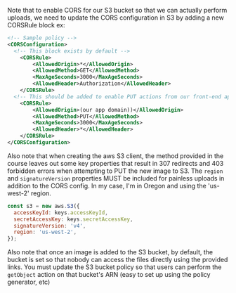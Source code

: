 Note that to enable CORS for our S3 bucket so that we can actually perform uploads, we need to update the CORS configuration in S3 by adding a new CORSRule block ex:

```xml
<!-- Sample policy -->
<CORSConfiguration>
  <!-- This block exists by default -->
	<CORSRule>
		<AllowedOrigin>*</AllowedOrigin>
		<AllowedMethod>GET</AllowedMethod>
		<MaxAgeSeconds>3000</MaxAgeSeconds>
		<AllowedHeader>Authorization</AllowedHeader>
	</CORSRule>
  <!-- This should be added to enable PUT actions from our front-end app -->
	<CORSRule>
		<AllowedOrigin>(our app domain))</AllowedOrigin>
		<AllowedMethod>PUT</AllowedMethod>
		<MaxAgeSeconds>3000</MaxAgeSeconds>
		<AllowedHeader>*</AllowedHeader>
	</CORSRule>
</CORSConfiguration>
```

Also note that when creating the aws S3 client, the method provided in the course leaves out some key properties that result in 307 redirects and 403 forbidden errors when attempting to PUT the new image to S3.
The `region` and `signatureVersion` properties MUST be included for painless uploads in addition to the CORS config. In my case, I'm in Oregon and using the 'us-west-2' region.

```js
const s3 = new aws.S3({
  accessKeyId: keys.accessKeyId,
  secretAccessKey: keys.secretAccessKey,
  signatureVersion: 'v4',
  region: 'us-west-2',
});
```

Also note that once an image is added to the S3 bucket, by default, the bucket is set so that nobody can access the files directly using the provided links. You must update the S3 bucket policy so that users can perform the `getObject` action on that bucket's ARN (easy to set up using the policy generator, etc)
